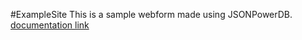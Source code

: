 #ExampleSite
This is a sample webform made using JSONPowerDB. [documentation link](https://login2explore.com/jpdb/docs.html)
